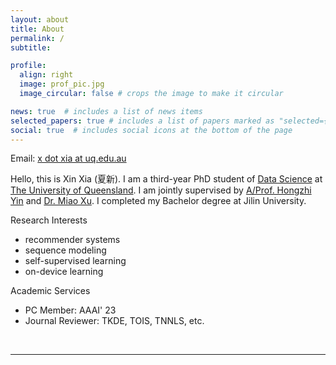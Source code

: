 ```yaml
---
layout: about
title: About
permalink: /
subtitle:

profile:
  align: right
  image: prof_pic.jpg
  image_circular: false # crops the image to make it circular

news: true  # includes a list of news items
selected_papers: true # includes a list of papers marked as "selected={true}"
social: true  # includes social icons at the bottom of the page
---
```

Email: <a href="mailto:jl.yu@uq.edu.au">x dot xia at uq.edu.au</a> 

Hello, this is Xin Xia (夏新). I am a third-year PhD student of [Data Science](https://itee.uq.edu.au/data-science) at [The University of Queensland](https://www.uq.edu.au/). I am jointly supervised by [A/Prof. Hongzhi Yin](https://sites.google.com/view/hongzhi-yin/home) and [Dr. Miao Xu](https://researchers.uq.edu.au/researcher/26509). I completed my Bachelor degree at Jilin University. 

Research Interests
+ recommender systems
+ sequence modeling
+ self-supervised learning
+ on-device learning

Academic Services
+ PC Member: AAAI' 23
+ Journal Reviewer: TKDE, TOIS, TNNLS, etc.

<br>
<hr>